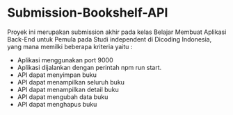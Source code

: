 # Submission-Bookshelf-API

Proyek ini merupakan submission akhir pada kelas Belajar Membuat Aplikasi Back-End untuk Pemula pada Studi independent di Dicoding Indonesia, yang mana memilki beberapa kriteria yaitu :
- Aplikasi menggunakan port 9000
- Aplikasi dijalankan dengan perintah npm run start.
- API dapat menyimpan buku
- API dapat menampilkan seluruh buku
- API dapat menampilkan detail buku
- API dapat mengubah data buku
- API dapat menghapus buku
